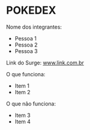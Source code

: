 # POKEDEX

Nome dos integrantes: 
- Pessoa 1
- Pessoa 2
- Pessoa 3

Link do Surge: www.link.com.br

O que   funciona:
- Item 1
- Item 2

O que não funciona: 
- Item 3
- Item 4